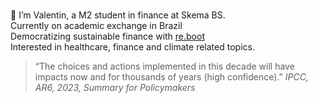 <p class="my-text">
    👋 I’m Valentin, a M2 student in finance at Skema BS.
    Currently on academic exchange in Brazil
    Democratizing sustainable finance with <a href="https://www.reboot-asso.com/">re.boot</a>
    Interested in healthcare, finance and climate related topics.
</p>

<style>
    .my-text {
        white-space: pre-line;
    }
</style>

<blockquote>
    “The choices and actions implemented in this decade will have impacts now and for thousands of years (high confidence).” 
    <cite>IPCC, AR6, 2023, Summary for Policymakers</cite>
</blockquote>

